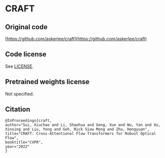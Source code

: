 # CRAFT

## Original code

[https://github.com/askerlee/craft](https://github.com/askerlee/craft)

## Code license

See [LICENSE](LICENSE).

## Pretrained weights license

Not specified.

## Citation

```
@InProceedings{craft,
author="Sui, Xiuchao and Li, Shaohua and Geng, Xue and Wu, Yan and Xu, Xinxing and Liu, Yong and Goh, Rick Siow Mong and Zhu, Hongyuan",
title="CRAFT: Cross-Attentional Flow Transformers for Robust Optical Flow",
booktitle="CVPR",
year="2022"
}
```